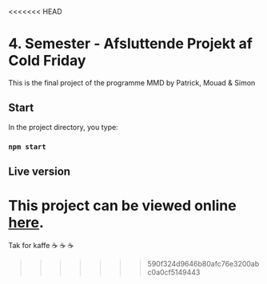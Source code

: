 <<<<<<< HEAD
# 4. Semester - Afsluttende Projekt af Cold Friday

This is the final project of the programme MMD by Patrick, Mouad & Simon

## Start

In the project directory, you type:

### `npm start`

## Live version

This project can be viewed online [here](https://google.com).
=======
Tak for kaffe ☕️ ☕️ ☕️
>>>>>>> 590f324d9646b80afc76e3200abc0a0cf5149443
